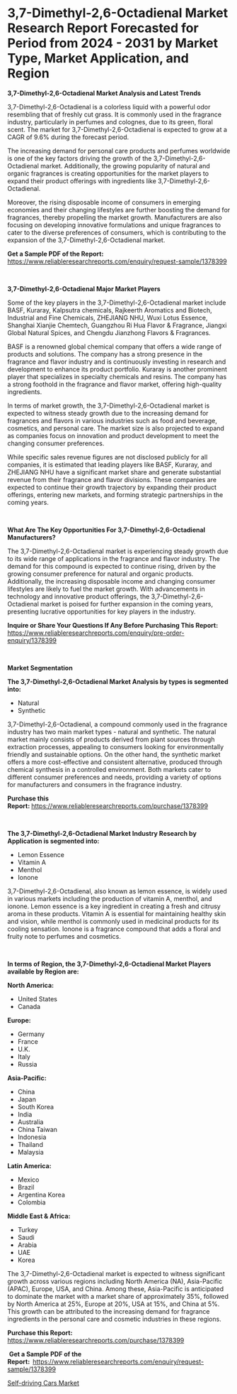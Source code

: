 <p><h1>3,7-Dimethyl-2,6-Octadienal Market Research Report Forecasted for Period from 2024 -  2031 by Market Type, Market Application, and Region</h1></p><p><strong>3,7-Dimethyl-2,6-Octadienal Market Analysis and Latest Trends</strong></p>
<p><p>3,7-Dimethyl-2,6-Octadienal is a colorless liquid with a powerful odor resembling that of freshly cut grass. It is commonly used in the fragrance industry, particularly in perfumes and colognes, due to its green, floral scent. The market for 3,7-Dimethyl-2,6-Octadienal is expected to grow at a CAGR of 9.6% during the forecast period.</p><p>The increasing demand for personal care products and perfumes worldwide is one of the key factors driving the growth of the 3,7-Dimethyl-2,6-Octadienal market. Additionally, the growing popularity of natural and organic fragrances is creating opportunities for the market players to expand their product offerings with ingredients like 3,7-Dimethyl-2,6-Octadienal.</p><p>Moreover, the rising disposable income of consumers in emerging economies and their changing lifestyles are further boosting the demand for fragrances, thereby propelling the market growth. Manufacturers are also focusing on developing innovative formulations and unique fragrances to cater to the diverse preferences of consumers, which is contributing to the expansion of the 3,7-Dimethyl-2,6-Octadienal market.</p></p>
<p><strong>Get a Sample PDF of the Report:&nbsp;</strong> <a href="https://www.reliableresearchreports.com/enquiry/request-sample/1378399">https://www.reliableresearchreports.com/enquiry/request-sample/1378399</a></p>
<p>&nbsp;</p>
<p><strong>3,7-Dimethyl-2,6-Octadienal Major Market Players</strong></p>
<p><p>Some of the key players in the 3,7-Dimethyl-2,6-Octadienal market include BASF, Kuraray, Kalpsutra chemicals, Rajkeerth Aromatics and Biotech, Industrial and Fine Chemicals, ZHEJIANG NHU, Wuxi Lotus Essence, Shanghai Xianjie Chemtech, Guangzhou Ri Hua Flavor & Fragrance, Jiangxi Global Natural Spices, and Chengdu Jianzhong Flavors & Fragrances.</p><p>BASF is a renowned global chemical company that offers a wide range of products and solutions. The company has a strong presence in the fragrance and flavor industry and is continuously investing in research and development to enhance its product portfolio. Kuraray is another prominent player that specializes in specialty chemicals and resins. The company has a strong foothold in the fragrance and flavor market, offering high-quality ingredients.</p><p>In terms of market growth, the 3,7-Dimethyl-2,6-Octadienal market is expected to witness steady growth due to the increasing demand for fragrances and flavors in various industries such as food and beverage, cosmetics, and personal care. The market size is also projected to expand as companies focus on innovation and product development to meet the changing consumer preferences.</p><p>While specific sales revenue figures are not disclosed publicly for all companies, it is estimated that leading players like BASF, Kuraray, and ZHEJIANG NHU have a significant market share and generate substantial revenue from their fragrance and flavor divisions. These companies are expected to continue their growth trajectory by expanding their product offerings, entering new markets, and forming strategic partnerships in the coming years.</p></p>
<p>&nbsp;</p>
<p><strong>What Are The Key Opportunities For 3,7-Dimethyl-2,6-Octadienal Manufacturers?</strong></p>
<p><p>The 3,7-Dimethyl-2,6-Octadienal market is experiencing steady growth due to its wide range of applications in the fragrance and flavor industry. The demand for this compound is expected to continue rising, driven by the growing consumer preference for natural and organic products. Additionally, the increasing disposable income and changing consumer lifestyles are likely to fuel the market growth. With advancements in technology and innovative product offerings, the 3,7-Dimethyl-2,6-Octadienal market is poised for further expansion in the coming years, presenting lucrative opportunities for key players in the industry.</p></p>
<p><strong>Inquire or Share Your Questions If Any Before Purchasing This Report:</strong> <a href="https://www.reliableresearchreports.com/enquiry/pre-order-enquiry/1378399">https://www.reliableresearchreports.com/enquiry/pre-order-enquiry/1378399</a></p>
<p>&nbsp;</p>
<p><strong>Market Segmentation</strong></p>
<p><strong>The 3,7-Dimethyl-2,6-Octadienal Market Analysis by types is segmented into:</strong></p>
<p><ul><li>Natural</li><li>Synthetic</li></ul></p>
<p><p>3,7-Dimethyl-2,6-Octadienal, a compound commonly used in the fragrance industry has two main market types - natural and synthetic. The natural market mainly consists of products derived from plant sources through extraction processes, appealing to consumers looking for environmentally friendly and sustainable options. On the other hand, the synthetic market offers a more cost-effective and consistent alternative, produced through chemical synthesis in a controlled environment. Both markets cater to different consumer preferences and needs, providing a variety of options for manufacturers and consumers in the fragrance industry.</p></p>
<p><strong>Purchase this Report:&nbsp;</strong><a href="https://www.reliableresearchreports.com/purchase/1378399">https://www.reliableresearchreports.com/purchase/1378399</a></p>
<p>&nbsp;</p>
<p><strong>The 3,7-Dimethyl-2,6-Octadienal Market Industry Research by Application is segmented into:</strong></p>
<p><ul><li>Lemon Essence</li><li>Vitamin A</li><li>Menthol</li><li>Ionone</li></ul></p>
<p><p>3,7-Dimethyl-2,6-Octadienal, also known as lemon essence, is widely used in various markets including the production of vitamin A, menthol, and ionone. Lemon essence is a key ingredient in creating a fresh and citrusy aroma in these products. Vitamin A is essential for maintaining healthy skin and vision, while menthol is commonly used in medicinal products for its cooling sensation. Ionone is a fragrance compound that adds a floral and fruity note to perfumes and cosmetics.</p></p>
<p>&nbsp;</p>
<p><strong>In terms of Region, the 3,7-Dimethyl-2,6-Octadienal Market Players available by Region are:</strong></p>
<p>
    <p> <strong> North America: </strong>
        <ul>
            <li>United States</li>
            <li>Canada</li>
        </ul>
        </p> 
    <p> <strong> Europe: </strong>
        <ul>
            <li>Germany</li>
            <li>France</li>
            <li>U.K.</li>
            <li>Italy</li>
            <li>Russia</li>
        </ul>
        </p> 
    <p> <strong> Asia-Pacific: </strong>
        <ul>
            <li>China</li>
            <li>Japan</li>
            <li>South Korea</li>
            <li>India</li>
            <li>Australia</li>
            <li>China Taiwan</li>
            <li>Indonesia</li>
            <li>Thailand</li>
            <li>Malaysia</li>
        </ul>
        </p> 
    <p> <strong> Latin America: </strong>
        <ul>
            <li>Mexico</li>
            <li>Brazil</li>
            <li>Argentina Korea</li>
            <li>Colombia</li>
        </ul>
        </p> 
    <p> <strong> Middle East & Africa: </strong>
        <ul>
            <li>Turkey</li>
            <li>Saudi</li>
            <li>Arabia</li>
            <li>UAE</li>
            <li>Korea</li>
        </ul>
    </p>
    </p>
<p><p>The 3,7-Dimethyl-2,6-Octadienal market is expected to witness significant growth across various regions including North America (NA), Asia-Pacific (APAC), Europe, USA, and China. Among these, Asia-Pacific is anticipated to dominate the market with a market share of approximately 35%, followed by North America at 25%, Europe at 20%, USA at 15%, and China at 5%. This growth can be attributed to the increasing demand for fragrance ingredients in the personal care and cosmetic industries in these regions.</p></p>
<p><strong>Purchase this Report: </strong><a href="https://www.reliableresearchreports.com/purchase/1378399">https://www.reliableresearchreports.com/purchase/1378399</a></p>
<p>&nbsp;<strong>Get a Sample PDF of the Report:&nbsp;&nbsp;</strong><a href="https://www.reliableresearchreports.com/enquiry/request-sample/1378399">https://www.reliableresearchreports.com/enquiry/request-sample/1378399</a></p>
<p><strong></strong></p>
<p><p><a href="https://github.com/danielneavesallisons03mba/Market-Research-Report-List-1/blob/main/self-driving-cars-market.md">Self-driving Cars Market</a></p></p>